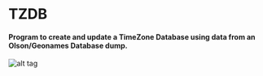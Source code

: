 # TZDB
#### Program to create and update a TimeZone Database using data from an Olson/Geonames Database dump.

![alt tag](http://i.imgur.com/XQ5pfVU.png)
